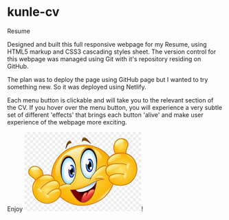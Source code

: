 # kunle-cv
Resume

Designed and built this full responsive webpage for my Resume, using HTML5 markup and CSS3 cascading styles sheet. The version control for this webpage was managed using Git with it's repository residing on GitHub.

The plan was to deploy the page using GitHub page but I wanted to try something new. So it was deployed using Netlify.

Each menu button is clickable and will take you to the relevant section of the CV. If you hover over the menu button, you will experience a very subtle set of different 'effects' that brings each button 'alive' and make user experience of the webpage more exciting.

Enjoy ![smile](image.png)!